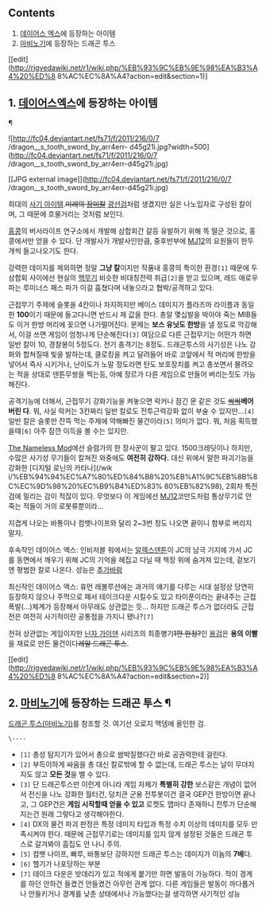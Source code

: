 ## Contents

    

1. [데이어스 엑스](%EB%8D%B0%EC%9D%B4%EC%96%B4%EC%8A%A4%20%EC%97%91%EC%8A%A4.md)에 등장하는 아이템 
2. [마비노기](%EB%A7%88%EB%B9%84%EB%85%B8%EA%B8%B0.md)에 등장하는 드래곤 투스 

[[edit](http://rigvedawiki.net/r1/wiki.php/%EB%93%9C%EB%9E%98%EA%B3%A4%20%ED%8
8%AC%EC%8A%A4?action=edit&section=1)]

## 1. [데이어스엑스](%EB%8D%B0%EC%9D%B4%EC%96%B4%EC%8A%A4%20%EC%97%91%EC%8A%A4.md)에 등장하는 아이템
¶

  

![http://fc04.deviantart.net/fs71/f/2011/216/0/7
/dragon__s_tooth_sword_by_arr4err-
d45g21i.jpg?width=500](http://fc04.deviantart.net/fs71/f/2011/216/0/7
/dragon__s_tooth_sword_by_arr4err-d45g21i.jpg)

[[JPG external image]](http://fc04.deviantart.net/fs71/f/2011/216/0/7
/dragon__s_tooth_sword_by_arr4err-d45g21i.jpg)

  

희대의 [사기 아이템](%EC%82%AC%EA%B8%B0%20%EC%95%84%EC%9D%B4%ED%85%9C.md).<del>미래의
[장미칼](%EC%9E%A5%EB%AF%B8%EC%B9%BC.md)</del>
[광선검](%EA%B4%91%EC%84%A0%EA%B2%80.md)처럼 생겼지만 실은 나노입자로 구성된 칼이며, 그 때문에 흐물거리는
것처럼 보인다.

  

[홍콩](%ED%99%8D%EC%BD%A9.md)의 버서라이프 연구소에서 개발해 삼합회간 갈등 유발하기 위해 똑 떨군 것으로,
홍콩에서만 얻을 수 있다. 단 개발사가 개발사인만큼, 중후반부에 [MJ12](MJ12.md)의 요원들이 한두개씩 들고나오기도 한다.

  

강력한 데미지를 제외하면 정말 **그냥 칼**이지만 작품내 홍콩의 특이한 환경`[1]` 때문에 두 삼합회 사이에선 현실의
[핵무기](%ED%95%B5%EB%AC%B4%EA%B8%B0.md) 비슷한 비대칭전력 취급`[2]`을 받고 있으며, 레드 애로우 파는
루미너스 패스 파가 이걸 훔쳤다며 내놓으라고 협박/공격하고 있다.

  

근접무기 주제에 슬롯을 4칸이나 차지하지만 베이스 데미지가 플라즈마 라이플과 동일한 **100**이기 때문에 들고다니면 반드시 제 값을
한다. 총알 몇십발을 박아야 죽는 MIB들도 이거 한방 머리에 꽂으면 나가떨어진다. 문제는 **보스 유닛도 한방**을 낼 정도로 막강해서,
이걸 쓰면 게임이 엄청나게 단순해진다`[3]` 여담으로 다른 근접무기는 어떤가 하면 일반 칼이 10, 경찰봉이 5정도다. 전기 충격기는
8정도. 드래곤투스의 사기성은 나노 강화와 합쳐질때 빛을 발하는데, 클로킹을 켜고 달려들어 바로 코앞에서 적 머리에 한방을 넣어서 즉사
시키거나, 난이도가 노말 정도라면 탄도 보호장치를 켜고 총쏘면서 몰려오는 적을 상대로 덴튼무쌍을 찍는등, 아예 장르가 다른 게임으로 만들어
버리는짓도 가능해진다.

  

공격기능에 더해서, 근접무기 강화기능을 켜놓으면 락커나 잠긴 문 같은 것도 <del>[싹](%EC%9E%A5%EB%AF%B8%EC%B9%BC.md)[싹](%EC%A7%81%EC%82%AC%EC%9D%98%20%EB%A7%88%EC%95%88.md)</del>**베어버린
다**. 뭐, 사실 락커는 3칸짜리 일반 칼로도 전투근력강화 없이 부술 수 있지만...`[4]` 일반 칼은 슬롯만 잔뜩 먹는 주제에 약해빠진
물건이라`[5]` 의미가 없다. 뭐, 처음 획득했을때`[6]` 아주 잠깐 이득을 볼 수는 있지만.

  

[The Nameless Mod](The%20Nameless%20Mod.md)에선 슬럼가의 한 장사꾼이 팔고 있다. 1500크레딧이나
하지만, 수많은 사기성 무기들이 칼쳐진 와중에도 **여전히 강하다.** 대신 위에서 말한 파괴기능을 강화한 [디지털 로닌의 카타나](/wik
i/%EB%94%94%EC%A7%80%ED%84%B8%20%EB%A1%9C%EB%8B%8C%EC%9D%98%20%EC%B9%B4%ED%83%
80%EB%82%98), 2회차 특전 검에 밀리는 감이 적잖이 있다. 무엇보다 이 게임에선 [MJ12](MJ12.md)코만도처럼
통상무기로 안 죽는 적들이 거의 로봇류뿐이라...

  

지겹게 나오는 바통이나 컴뱃나이프와 달리 2~3번 정도 나오면 끝이니 함부로 버리지 말자.

  

후속작인 데이어스 엑스: 인비저블 워에서는 [알렉스덴튼](%EC%95%8C%EB%A0%89%EC%8A%A4%20%EB%8D%B4%ED%8A%BC.md)이 JC의 남극 기지에 가서 JC를
동면에서 깨우기 위해 JC의 기억을 헤집고 다닐 때 책장 위에 숨겨져 있는데, 겉보기엔 평범한 칼로 나온다. 성능은
[추가바람](%EC%B6%94%EA%B0%80%EB%B0%94%EB%9E%8C.md)

  

최신작인 데이어스 엑스: 휴먼 레볼루션에는 과거의 얘기를 다루는 시대 설정상 당연히 등장하지 않으나 주먹으로 패서 테이크다운 시킬수도 있고
타이푼이라는 끝내주는 근접폭발(...)체계가 등장해서 아무래도 상관없는 듯... 하지만 드래곤 투스가 없더라도 근접전은 여전히 사기적이란
공통점을 가지니 됐나?`[7]`  

전혀 상관없는 게임이지만 [닌자 가이덴](%EB%8B%8C%EC%9E%90%20%EA%B0%80%EC%9D%B4%EB%8D%B4.md)
시리즈의 최종병기<del>1편 한정?</del>인 [용검](%EC%9A%A9%EA%B2%80.md)은 **용의 이빨**을 재료로 만든
물건이다<del>레알 드래곤 투스</del>.

  

[[edit](http://rigvedawiki.net/r1/wiki.php/%EB%93%9C%EB%9E%98%EA%B3%A4%20%ED%8
8%AC%EC%8A%A4?action=edit&section=2)]

## 2. [마비노기](%EB%A7%88%EB%B9%84%EB%85%B8%EA%B8%B0.md)에 등장하는 드래곤 투스 ¶

[드래곤 투스(마비노기)](%EB%93%9C%EB%9E%98%EA%B3%A4%20%ED%88%AC%EC%8A%A4%28%EB%A7%88%EB%B9%84%EB%85%B8%EA%B8%B0%29.md)를 참조할 것. 여기선 오로지 맥뎀에 올인한 검.

  

`\----`

  * `[1]` 총성 탐지기가 있어서 총으로 쌈박질했다간 바로 공권력한테 걸린다.
  * `[2]` 부득이하게 싸움을 총 대신 칼로밖에 할 수 없는데, 드래곤 투스는 날이 무뎌지지도 않고 **모든 것**을 벨 수 있다.
  * `[3]` 단 드래곤투스만 이런게 아니라 게임 자체가 **특별히 강한** 보스같은 개념이 없어서 전신을 나노 강화한 월터건, 덩치큰 군용 전투봇이건 결국 GEP건 한방이면 끝나고, 그 GEP건은 **게임 시작할때 얻을 수 있고** 로켓도 맵마다 존재하니 전투가 단순해지는건 원래 그렇다고 생각해야한다.
  * `[4]` DX의 물건 파괴 판정은 특정 데미지 타입과 특정 수치 이상의 데미지를 모두 만족시켜야 한다. 때문에 근접무기로는 데미지를 입지 않게 설정된 것들은 드래곤 투스로 갈겨봐야 흠집도 안 나니 주의.
  * `[5]` 컴뱃 나이프, 빠루, 바통보단 강하지만 드래곤 투스는 데미지가 이놈의 **7배**다.
  * `[6]` 헬기가 나포당하는 부분
  * `[7]` 테이크 다운은 밧데리가 있고 적에게 붙기만 하면 발동이 가능하다. 적이 경계를 하던 안하건 들켰건 안들켰건 아무런 관계 없다. 다른 게임들은 발동이 까다롭거나 안들키거나 경계를 낮춘 상태에서나 가능했다는걸 생각하면 사기적인 성능

